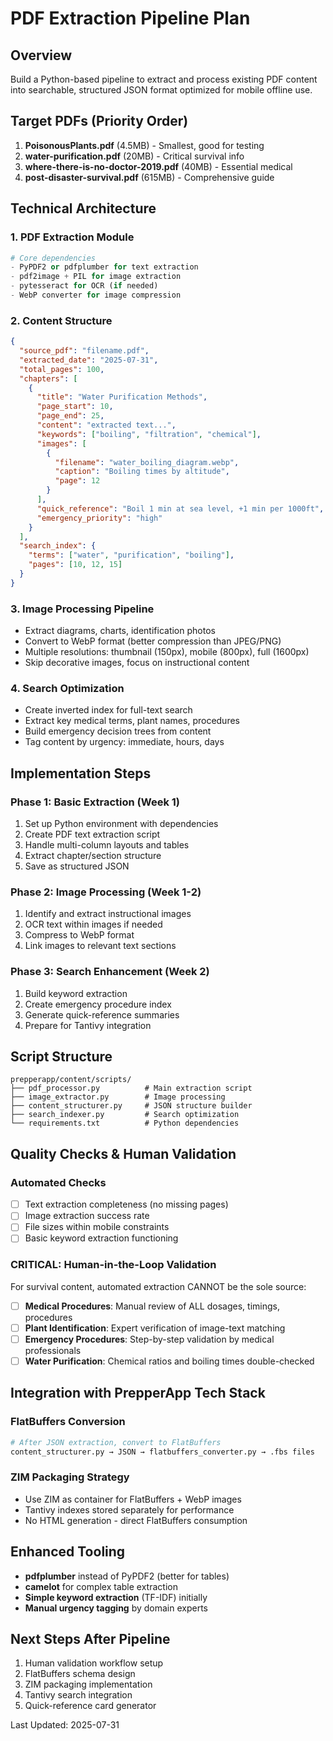 # PDF Extraction Pipeline Plan

## Overview
Build a Python-based pipeline to extract and process existing PDF content into searchable, structured JSON format optimized for mobile offline use.

## Target PDFs (Priority Order)
1. **PoisonousPlants.pdf** (4.5MB) - Smallest, good for testing
2. **water-purification.pdf** (20MB) - Critical survival info
3. **where-there-is-no-doctor-2019.pdf** (40MB) - Essential medical
4. **post-disaster-survival.pdf** (615MB) - Comprehensive guide

## Technical Architecture

### 1. PDF Extraction Module
```python
# Core dependencies
- PyPDF2 or pdfplumber for text extraction
- pdf2image + PIL for image extraction
- pytesseract for OCR (if needed)
- WebP converter for image compression
```

### 2. Content Structure
```json
{
  "source_pdf": "filename.pdf",
  "extracted_date": "2025-07-31",
  "total_pages": 100,
  "chapters": [
    {
      "title": "Water Purification Methods",
      "page_start": 10,
      "page_end": 25,
      "content": "extracted text...",
      "keywords": ["boiling", "filtration", "chemical"],
      "images": [
        {
          "filename": "water_boiling_diagram.webp",
          "caption": "Boiling times by altitude",
          "page": 12
        }
      ],
      "quick_reference": "Boil 1 min at sea level, +1 min per 1000ft",
      "emergency_priority": "high"
    }
  ],
  "search_index": {
    "terms": ["water", "purification", "boiling"],
    "pages": [10, 12, 15]
  }
}
```

### 3. Image Processing Pipeline
- Extract diagrams, charts, identification photos
- Convert to WebP format (better compression than JPEG/PNG)
- Multiple resolutions: thumbnail (150px), mobile (800px), full (1600px)
- Skip decorative images, focus on instructional content

### 4. Search Optimization
- Create inverted index for full-text search
- Extract key medical terms, plant names, procedures
- Build emergency decision trees from content
- Tag content by urgency: immediate, hours, days

## Implementation Steps

### Phase 1: Basic Extraction (Week 1)
1. Set up Python environment with dependencies
2. Create PDF text extraction script
3. Handle multi-column layouts and tables
4. Extract chapter/section structure
5. Save as structured JSON

### Phase 2: Image Processing (Week 1-2)
1. Identify and extract instructional images
2. OCR text within images if needed
3. Compress to WebP format
4. Link images to relevant text sections

### Phase 3: Search Enhancement (Week 2)
1. Build keyword extraction
2. Create emergency procedure index
3. Generate quick-reference summaries
4. Prepare for Tantivy integration

## Script Structure
```
prepperapp/content/scripts/
├── pdf_processor.py          # Main extraction script
├── image_extractor.py        # Image processing
├── content_structurer.py     # JSON structure builder
├── search_indexer.py         # Search optimization
└── requirements.txt          # Python dependencies
```

## Quality Checks & Human Validation

### Automated Checks
- [ ] Text extraction completeness (no missing pages)
- [ ] Image extraction success rate
- [ ] File sizes within mobile constraints
- [ ] Basic keyword extraction functioning

### CRITICAL: Human-in-the-Loop Validation
For survival content, automated extraction CANNOT be the sole source:
- [ ] **Medical Procedures**: Manual review of ALL dosages, timings, procedures
- [ ] **Plant Identification**: Expert verification of image-text matching
- [ ] **Emergency Procedures**: Step-by-step validation by medical professionals
- [ ] **Water Purification**: Chemical ratios and boiling times double-checked

## Integration with PrepperApp Tech Stack

### FlatBuffers Conversion
```python
# After JSON extraction, convert to FlatBuffers
content_structurer.py → JSON → flatbuffers_converter.py → .fbs files
```

### ZIM Packaging Strategy
- Use ZIM as container for FlatBuffers + WebP images
- Tantivy indexes stored separately for performance
- No HTML generation - direct FlatBuffers consumption

## Enhanced Tooling
- **pdfplumber** instead of PyPDF2 (better for tables)
- **camelot** for complex table extraction
- **Simple keyword extraction** (TF-IDF) initially
- **Manual urgency tagging** by domain experts

## Next Steps After Pipeline
1. Human validation workflow setup
2. FlatBuffers schema design
3. ZIM packaging implementation
4. Tantivy search integration
5. Quick-reference card generator

Last Updated: 2025-07-31